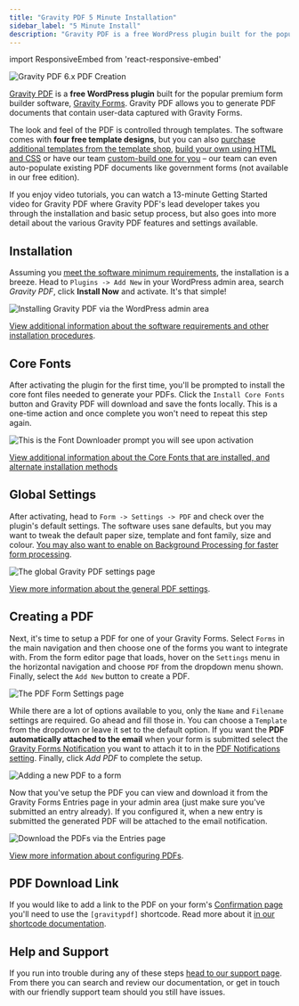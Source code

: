 ```yaml
---
title: "Gravity PDF 5 Minute Installation"
sidebar_label: "5 Minute Install"
description: "Gravity PDF is a free WordPress plugin built for the popular premium form builder software, Gravity Forms. Get started in 5 minutes flat!"
---
```


import ResponsiveEmbed from 'react-responsive-embed'

![Gravity PDF 6.x PDF Creation](https://resources.gravitypdf.com/uploads/2021/04/v6-Create-PDF.png)

[Gravity PDF](https://gravitypdf.com) is a **free WordPress plugin** built for the popular premium form builder software, [Gravity Forms](https://rocketgenius.pxf.io/c/1211356/445235/7938). Gravity PDF allows you to generate PDF documents that contain user-data captured with Gravity Forms. 

The look and feel of the PDF is controlled through templates. The software comes with **four free template designs**, but you can also [purchase additional templates from the template shop](https://gravitypdf.com/store/#templates), [build your own using HTML and CSS](../developers/start-customising.md) or have our team [custom-build one for you](https://gravitypdf.com/bespoke/) – our team can even auto-populate existing PDF documents like government forms (not available in our free edition). 

If you enjoy video tutorials, you can watch a 13-minute Getting Started video for Gravity PDF where Gravity PDF's lead developer takes you through the installation and basic setup process, but also goes into more detail about the various Gravity PDF features and settings available.

<ResponsiveEmbed src="https://player.vimeo.com/video/665407495" allowFullScreen />

## Installation

Assuming you [meet the software minimum requirements](installation.md), the installation is a breeze. Head to `Plugins -> Add New` in your WordPress admin area, search *Gravity PDF*, click **Install Now** and activate. It's that simple! 

![Installing Gravity PDF via the WordPress admin area](https://resources.gravitypdf.com/uploads/2021/03/Gravity-PDF-Add-Plugins-Page.png)

[View additional information about the software requirements and other installation procedures](installation.md).

## Core Fonts 

After activating the plugin for the first time, you'll be prompted to install the core font files needed to generate your PDFs. Click the `Install Core Fonts` button and Gravity PDF will download and save the fonts locally. This is a one-time action and once complete you won't need to repeat this step again. 

![This is the Font Downloader prompt you will see upon activation](https://resources.gravitypdf.com/uploads/2021/03/Install-Core-Fonts.png) 

[View additional information about the Core Fonts that are installed, and alternate installation methods](core-pdf-fonts.md)

## Global Settings 

After activating, head to `Form -> Settings -> PDF` and check over the plugin's default settings. The software uses sane defaults, but you may want to tweak the default paper size, template and font family, size and colour. [You may also want to enable on Background Processing for faster form processing](background-processing.md).

![The global Gravity PDF settings page](https://resources.gravitypdf.com/uploads/2021/04/v6-PDF-Global-Settings.png) 

[View more information about the general PDF settings](global-settings.md).

## Creating a PDF 

Next, it's time to setup a PDF for one of your Gravity Forms. Select `Forms` in the main navigation and then choose one of the forms you want to integrate with. From the form editor page that loads, hover on the `Settings` menu in the horizontal navigation and choose `PDF` from the dropdown menu shown. Finally, select the `Add New` button to create a PDF. 

![The PDF Form Settings page](https://resources.gravitypdf.com/uploads/2022/01/v6-PDF-Settings-Form.png) 

While there are a lot of options available to you, only the `Name` and `Filename` settings are required. Go ahead and fill those in. You can choose a `Template` from the dropdown or leave it set to the default option. If you want the **PDF automatically attached to the email** when your form is submitted select the [Gravity Forms Notification](https://docs.gravityforms.com/configuring-notifications-in-gravity-forms/) you want to attach it to in the [PDF Notifications setting](setup-pdf.md#notifications). Finally, click *Add PDF* to complete the setup. 

![Adding a new PDF to a form](https://resources.gravitypdf.com/uploads/2021/04/v6-Add-a-PDF.png) 

Now that you've setup the PDF you can view and download it from the Gravity Forms Entries page in your admin area (just make sure you've submitted an entry already). If you configured it, when a new entry is submitted the generated PDF will be attached to the email notification. 

![Download the PDFs via the Entries page](https://resources.gravitypdf.com/uploads/2021/04/v6-Download-PDF.png) 

[View more information about configuring PDFs](setup-pdf.md).

## PDF Download Link 

If you would like to add a link to the PDF on your form's [Confirmation page](https://docs.gravityforms.com/configuring-confirmations/) you'll need to use the `[gravitypdf]` shortcode. Read more about it [in our shortcode documentation](shortcodes-and-mergetags.md).

## Help and Support 

If you run into trouble during any of these steps [head to our support page](https://gravitypdf.com/support/). From there you can search and review our documentation, or get in touch with our friendly support team should you still have issues.
